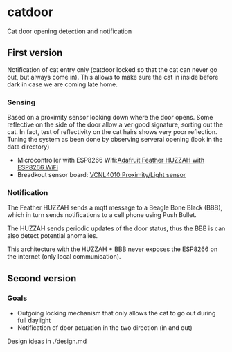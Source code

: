 # catdoor
Cat door opening detection and notification

## First version

Notification of cat entry only (catdoor locked so that the cat can never go out, but always come in). This allows to make sure the cat in inside before dark in case we are coming late home.

### Sensing

Based on a proximity sensor looking down where the door opens. Some reflective on the side of the door allow a ver good signature, sorting out the cat. In fact, test of reflectivity on the cat hairs shows very poor reflection. Tuning the system as been done by observing serveral opening (look in the data directory)

- Microcontroller with ESP8266 Wifi:[Adafruit Feather HUZZAH with ESP8266 WiFi](https://www.adafruit.com/product/2821)
- Breadkout sensor board: [VCNL4010 Proximity/Light sensor](https://www.adafruit.com/product/466)

### Notification

The Feather HUZZAH sends a mqtt message to a Beagle Bone Black (BBB), which in turn sends notifications to a cell phone using Push Bullet.

The HUZZAH sends periodic updates of the door status, thus the BBB is can also detect potential anomalies.

This architecture with the HUZZAH + BBB never exposes the ESP8266 on the internet (only local communication).

## Second version

### Goals

- Outgoing locking mechanism that only allows the cat to go out during full daylight
- Notification of door actuation in the two direction (in and out)

Design ideas in ./design.md
